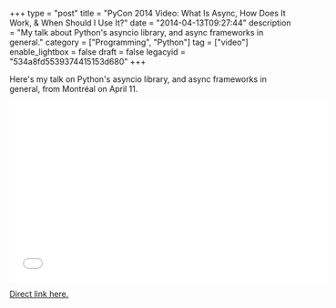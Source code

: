 +++
type = "post"
title = "PyCon 2014 Video: What Is Async, How Does It Work, & When Should I Use It?"
date = "2014-04-13T09:27:44"
description = "My talk about Python's asyncio library, and async frameworks in general."
category = ["Programming", "Python"]
tag = ["video"]
enable_lightbox = false
draft = false
legacyid = "534a8fd5539374415153d680"
+++

<p>Here's my talk on Python's asyncio library, and async frameworks in general, from Montr&eacute;al on April 11.</p>
<iframe width="560" height="315" src="//www.youtube.com/embed/9WV7juNmyE8" frameborder="0" allowfullscreen></iframe>

<p><a href="https://www.youtube.com/watch?v=9WV7juNmyE8">Direct link here.</a></p>
